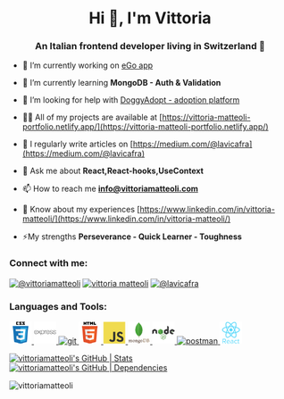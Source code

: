 <h1 align="center">Hi 👋, I'm Vittoria</h1>
<h3 align="center">An Italian frontend developer living in Switzerland 🍫</h3>

- 🔭 I’m currently working on [eGo app](https://github.com/vittoriamatteoli/project-final)

- 🌱 I’m currently learning **MongoDB - Auth & Validation**

- 🤝 I’m looking for help with [DoggyAdopt - adoption platform](https://github.com/vittoriamatteoli/Auth-project)

- 👨‍💻 All of my projects are available at [https://vittoria-matteoli-portfolio.netlify.app/](https://vittoria-matteoli-portfolio.netlify.app/)

- 📝 I regularly write articles on [https://medium.com/@lavicafra](https://medium.com/@lavicafra)

- 💬 Ask me about **React,React-hooks,UseContext**

- 📫 How to reach me **info@vittoriamatteoli.com**

- 📄 Know about my experiences [https://www.linkedin.com/in/vittoria-matteoli/](https://www.linkedin.com/in/vittoria-matteoli/)

- ⚡My strengths **Perseverance - Quick Learner - Toughness**

<h3 align="left">Connect with me:</h3>
<p align="left">
<a href="https://dev.to/@vittoriamatteoli" target="blank"><img align="center" src="https://raw.githubusercontent.com/rahuldkjain/github-profile-readme-generator/master/src/images/icons/Social/devto.svg" alt="@vittoriamatteoli" height="30" width="40" /></a>
<a href="https://linkedin.com/in/vittoria matteoli" target="blank"><img align="center" src="https://raw.githubusercontent.com/rahuldkjain/github-profile-readme-generator/master/src/images/icons/Social/linked-in-alt.svg" alt="vittoria matteoli" height="30" width="40" /></a>
<a href="https://medium.com/@lavicafra" target="blank"><img align="center" src="https://raw.githubusercontent.com/rahuldkjain/github-profile-readme-generator/master/src/images/icons/Social/medium.svg" alt="@lavicafra" height="30" width="40" /></a>
</p>

<h3 align="left">Languages and Tools:</h3>
<p align="left"> <a href="https://www.w3schools.com/css/" target="_blank" rel="noreferrer"> <img src="https://raw.githubusercontent.com/devicons/devicon/master/icons/css3/css3-original-wordmark.svg" alt="css3" width="40" height="40"/> </a> <a href="https://expressjs.com" target="_blank" rel="noreferrer"> <img src="https://raw.githubusercontent.com/devicons/devicon/master/icons/express/express-original-wordmark.svg" alt="express" width="40" height="40"/> </a> <a href="https://git-scm.com/" target="_blank" rel="noreferrer"> <img src="https://www.vectorlogo.zone/logos/git-scm/git-scm-icon.svg" alt="git" width="40" height="40"/> </a> <a href="https://www.w3.org/html/" target="_blank" rel="noreferrer"> <img src="https://raw.githubusercontent.com/devicons/devicon/master/icons/html5/html5-original-wordmark.svg" alt="html5" width="40" height="40"/> </a> <a href="https://developer.mozilla.org/en-US/docs/Web/JavaScript" target="_blank" rel="noreferrer"> <img src="https://raw.githubusercontent.com/devicons/devicon/master/icons/javascript/javascript-original.svg" alt="javascript" width="40" height="40"/> </a> <a href="https://www.mongodb.com/" target="_blank" rel="noreferrer"> <img src="https://raw.githubusercontent.com/devicons/devicon/master/icons/mongodb/mongodb-original-wordmark.svg" alt="mongodb" width="40" height="40"/> </a> <a href="https://nodejs.org" target="_blank" rel="noreferrer"> <img src="https://raw.githubusercontent.com/devicons/devicon/master/icons/nodejs/nodejs-original-wordmark.svg" alt="nodejs" width="40" height="40"/> </a> <a href="https://postman.com" target="_blank" rel="noreferrer"> <img src="https://www.vectorlogo.zone/logos/getpostman/getpostman-icon.svg" alt="postman" width="40" height="40"/> </a> <a href="https://reactjs.org/" target="_blank" rel="noreferrer"> <img src="https://raw.githubusercontent.com/devicons/devicon/master/icons/react/react-original-wordmark.svg" alt="react" width="40" height="40"/> </a> </p>

[![vittoriamatteoli's GitHub | Stats](https://stats.quine.sh/vittoriamatteoli/github?theme=dark)](https://quine.sh?utm_source=widgets&utm_campaign=vittoriamatteoli)
[![vittoriamatteoli's GitHub | Dependencies](https://stats.quine.sh/vittoriamatteoli/dependencies?theme=dark)](https://quine.sh?utm_source=widgets&utm_campaign=vittoriamatteoli)


<p><img align="center" src="https://github-readme-streak-stats.herokuapp.com/?user=vittoriamatteoli&theme=highcontrast" alt="vittoriamatteoli" /></p>
